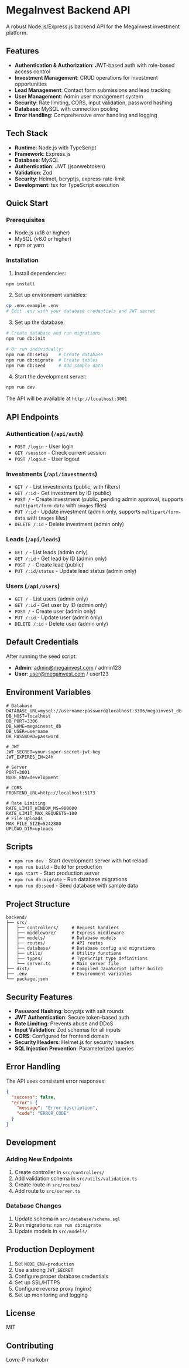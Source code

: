 # MegaInvest Backend API

A robust Node.js/Express.js backend API for the MegaInvest investment platform.

## Features

- **Authentication & Authorization**: JWT-based auth with role-based access control
- **Investment Management**: CRUD operations for investment opportunities
- **Lead Management**: Contact form submissions and lead tracking
- **User Management**: Admin user management system
- **Security**: Rate limiting, CORS, input validation, password hashing
- **Database**: MySQL with connection pooling
- **Error Handling**: Comprehensive error handling and logging

## Tech Stack

- **Runtime**: Node.js with TypeScript
- **Framework**: Express.js
- **Database**: MySQL
- **Authentication**: JWT (jsonwebtoken)
- **Validation**: Zod
- **Security**: Helmet, bcryptjs, express-rate-limit
- **Development**: tsx for TypeScript execution

## Quick Start

### Prerequisites

- Node.js (v18 or higher)
- MySQL (v8.0 or higher)
- npm or yarn

### Installation

1. Install dependencies:
```bash
npm install
```

2. Set up environment variables:
```bash
cp .env.example .env
# Edit .env with your database credentials and JWT secret
```

3. Set up the database:
```bash
# Create database and run migrations
npm run db:init

# Or run individually:
npm run db:setup    # Create database
npm run db:migrate  # Create tables
npm run db:seed     # Add sample data
```

4. Start the development server:
```bash
npm run dev
```

The API will be available at `http://localhost:3001`

## API Endpoints

### Authentication (`/api/auth`)
- `POST /login` - User login
- `GET /session` - Check current session
- `POST /logout` - User logout

### Investments (`/api/investments`)
- `GET /` - List investments (public, with filters)
- `GET /:id` - Get investment by ID (public)
- `POST /` - Create investment (public, pending admin approval, supports `multipart/form-data` with `images` files)
- `PUT /:id` - Update investment (admin only, supports `multipart/form-data` with `images` files)
- `DELETE /:id` - Delete investment (admin only)

### Leads (`/api/leads`)
- `GET /` - List leads (admin only)
- `GET /:id` - Get lead by ID (admin only)
- `POST /` - Create lead (public)
- `PUT /:id/status` - Update lead status (admin only)

### Users (`/api/users`)
- `GET /` - List users (admin only)
- `GET /:id` - Get user by ID (admin only)
- `POST /` - Create user (admin only)
- `PUT /:id` - Update user (admin only)
- `DELETE /:id` - Delete user (admin only)

## Default Credentials

After running the seed script:
- **Admin**: admin@megainvest.com / admin123
- **User**: user@megainvest.com / user123

## Environment Variables

```env
# Database
DATABASE_URL=mysql://username:password@localhost:3306/megainvest_db
DB_HOST=localhost
DB_PORT=3306
DB_NAME=megainvest_db
DB_USER=username
DB_PASSWORD=password

# JWT
JWT_SECRET=your-super-secret-jwt-key
JWT_EXPIRES_IN=24h

# Server
PORT=3001
NODE_ENV=development

# CORS
FRONTEND_URL=http://localhost:5173

# Rate Limiting
RATE_LIMIT_WINDOW_MS=900000
RATE_LIMIT_MAX_REQUESTS=100
# File Uploads
MAX_FILE_SIZE=5242880
UPLOAD_DIR=uploads
```

## Scripts

- `npm run dev` - Start development server with hot reload
- `npm run build` - Build for production
- `npm start` - Start production server
- `npm run db:migrate` - Run database migrations
- `npm run db:seed` - Seed database with sample data

## Project Structure

```
backend/
├── src/
│   ├── controllers/     # Request handlers
│   ├── middleware/      # Express middleware
│   ├── models/          # Database models
│   ├── routes/          # API routes
│   ├── database/        # Database config and migrations
│   ├── utils/           # Utility functions
│   ├── types/           # TypeScript type definitions
│   └── server.ts        # Main server file
├── dist/                # Compiled JavaScript (after build)
├── .env                 # Environment variables
└── package.json
```

## Security Features

- **Password Hashing**: bcryptjs with salt rounds
- **JWT Authentication**: Secure token-based auth
- **Rate Limiting**: Prevents abuse and DDoS
- **Input Validation**: Zod schemas for all inputs
- **CORS**: Configured for frontend domain
- **Security Headers**: Helmet.js for security headers
- **SQL Injection Prevention**: Parameterized queries

## Error Handling

The API uses consistent error responses:

```json
{
  "success": false,
  "error": {
    "message": "Error description",
    "code": "ERROR_CODE"
  }
}
```

## Development

### Adding New Endpoints

1. Create controller in `src/controllers/`
2. Add validation schema in `src/utils/validation.ts`
3. Create route in `src/routes/`
4. Add route to `src/server.ts`

### Database Changes

1. Update schema in `src/database/schema.sql`
2. Run migrations: `npm run db:migrate`
3. Update models in `src/models/`

## Production Deployment

1. Set `NODE_ENV=production`
2. Use a strong `JWT_SECRET`
3. Configure proper database credentials
4. Set up SSL/HTTPS
5. Configure reverse proxy (nginx)
6. Set up monitoring and logging

## License

MIT

## Contributing

Lovre-P
markobrr